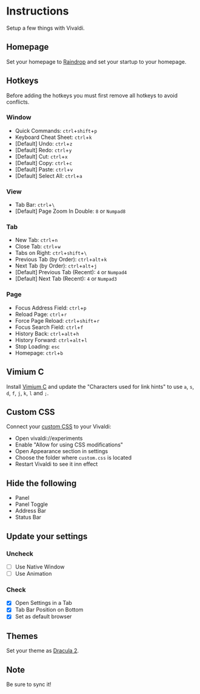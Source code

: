 # Instructions
Setup a few things with Vivaldi.

## Homepage
Set your homepage to [Raindrop](https://app.raindrop.io/my/45548736) and set your startup to your homepage.

## Hotkeys
Before adding the hotkeys you must first remove all hotkeys to avoid conflicts.
### Window
- Quick Commands: `ctrl`+`shift`+`p`
- Keyboard Cheat Sheet: `ctrl`+`k`
- [Default] Undo: `ctrl`+`z`
- [Default] Redo: `ctrl`+`y`
- [Default] Cut: `ctrl`+`x`
- [Default] Copy: `ctrl`+`c`
- [Default] Paste: `ctrl`+`v`
- [Default] Select All: `ctrl`+`a`
### View
- Tab Bar: `ctrl`+`\`
- [Default] Page Zoom In Double: `8` or `Numpad8`
### Tab
- New Tab: `ctrl`+`n`
- Close Tab: `ctrl`+`w`
- Tabs on Right: `ctrl`+`shift`+`\`
- Previous Tab (by Order): `ctrl`+`alt`+`k`
- Next Tab (by Order): `ctrl`+`alt`+`j`
- [Default] Previous Tab (Recent): `4` or `Numpad4`
- [Default] Next Tab (Recent):  `4` or `Numpad3`
### Page
- Focus Address Field: `ctrl`+`p`
- Reload Page: `ctrl`+`r`
- Force Page Reload: `ctrl`+`shift`+`r`
- Focus Search Field: `ctrl`+`f`
- History Back: `ctrl`+`alt`+`h`
- History Forward: `ctrl`+`alt`+`l`
- Stop Loading: `esc`
- Homepage: `ctrl`+`b`

## Vimium C
Install [Vimium C](https://chrome.google.com/webstore/detail/vimium-c-all-by-keyboard/hfjbmagddngcpeloejdejnfgbamkjaeg) and update the "Characters used for link hints" to use `a`, `s`, `d`, `f`, `j`, `k`, `l` and `;`.

## Custom CSS
Connect your [custom CSS](../../vivaldi/custom.css) to your Vivaldi:
- Open vivaldi://experiments
- Enable "Allow for using CSS modifications"
- Open Appearance section in settings
- Choose the folder where `custom.css` is located
- Restart Vivaldi to see it inn effect

## Hide the following
- Panel
- Panel Toggle
- Address Bar
- Status Bar

## Update your settings
### Uncheck
- [ ] Use Native Window
- [ ] Use Animation
### Check
- [x] Open Settings in a Tab
- [x] Tab Bar Position on Bottom
- [x] Set as default browser

## Themes
Set your theme as [Dracula 2](https://themes.vivaldi.net/themes/V6kJN6LJWXP).

## Note
Be sure to sync it!
